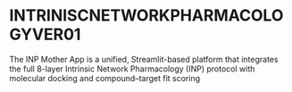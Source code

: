 # INTRINISCNETWORKPHARMACOLOGYVER01
The INP Mother App is a unified, Streamlit-based platform that integrates the full 8-layer Intrinsic Network Pharmacology (INP) protocol with molecular docking and compound–target fit scoring

